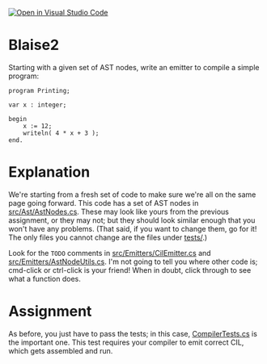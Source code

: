 [![Open in Visual Studio Code](https://classroom.github.com/assets/open-in-vscode-f059dc9a6f8d3a56e377f745f24479a46679e63a5d9fe6f495e02850cd0d8118.svg)](https://classroom.github.com/online_ide?assignment_repo_id=7072287&assignment_repo_type=AssignmentRepo)
# Blaise2

Starting with a given set of AST nodes, write an emitter to compile a simple program:

```
program Printing;

var x : integer;

begin
    x := 12;
    writeln( 4 * x + 3 );
end.
```

# Explanation

We're starting from a fresh set of code to make sure we're all on the same page going forward. This code has a set of AST nodes in [src/Ast/AstNodes.cs](src/Ast/AstNodes.cs). These may look like yours from the previous assignment, or they may not; but they should look similar enough that you won't have any problems. (That said, if you want to change them, go for it! The only files you cannot change are the files under [tests/](tests/).)

Look for the `TODO` comments in [src/Emitters/CilEmitter.cs](src/Emitters/CilEmitter.cs) and [src/Emitters/AstNodeUtils.cs](src/Emitters/AstNodeUtils.cs). I'm not going to tell you where other code is; cmd-click or ctrl-click is your friend! When in doubt, click through to see what a function does.

# Assignment

As before, you just have to pass the tests; in this case, [CompilerTests.cs](tests/CompilerTests.cs) is the important one. This test requires your compiler to emit correct CIL, which gets assembled and run.
